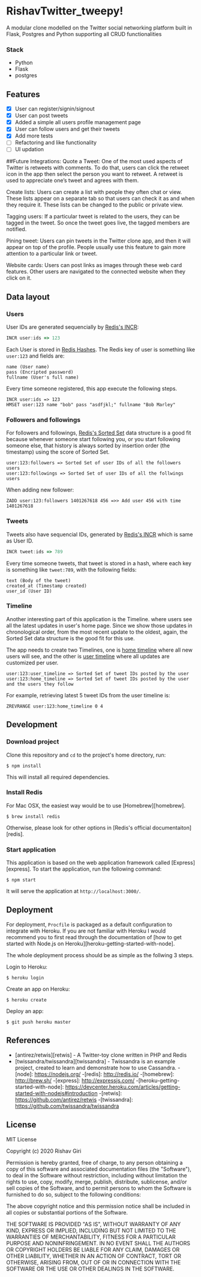 # RishavTwitter_tweepy!



A modular clone modelled on the Twitter social networking platform built in Flask, Postgres and Python supporting all CRUD functionalities

### Stack

- Python
- Flask
- postgres



## Features
- [x] User can register/signin/signout
- [x] User can post tweets
- [x] Added a simple all users profile management page
- [x] User can follow users and get their tweets
- [x] Add more tests
- [ ] Refactoring and like functionality
- [ ] UI updation

##Future Integrations:
Quote a Tweet: One of the most used aspects of Twitter is retweets with comments. To do that, users can click the retweet icon in the app then select the person you want to retweet. A retweet is used to appreciate one’s tweet and agrees with them.

Create lists: Users can create a list with people they often chat or view. These lists appear on a separate tab so that users can check it as and when they require it. These lists can be changed to the public or private view.

Tagging users: If a particular tweet is related to the users, they can be tagged in the tweet. So once the tweet goes live, the tagged members are notified.

Pining tweet: Users can pin tweets in the Twitter clone app, and then it will appear on top of the profile. People usually use this feature to gain more attention to a particular link or tweet.

Website cards: Users can post links as images through these web card features. Other users are navigated to the connected website when they click on it.

## Data layout

### Users

User IDs are generated sequencially by [Redis's INCR](https://redis.io/commands/incr):

```js
INCR user:ids => 123
```

Each User is stored in [Redis Hashes](https://redis.io/topics/data-types). The Redis key of user is something like `user:123` and fields are:

```
name (User name)
pass (Encripted password)
fullname (User's full name)
```

Every time someone registered, this app execute the following steps.

```
INCR user:ids => 123
HMSET user:123 name "bob" pass "asdfjkl;" fullname "Bob Marley"
```

### Followers and followings

For followers and followings, [Redis's Sorted Set](https://redis.io/topics/data-types) data structure is a good fit because whenever someone start following you, or you start following someone else, that history is always sorted by insertion order (the timestamp) using the score of Sorted Set.

```
user:123:followers => Sorted Set of user IDs of all the followers users
user:123:followings => Sorted Set of user IDs of all the follwings users
```

When adding new follower:

```
ZADD user:123:followers 1401267618 456 =>> Add user 456 with time 1401267618
```

### Tweets

Tweets also have sequencial IDs, generated by [Redis's INCR](https://redis.io/commands/incr) which is same as User ID.

```js
INCR tweet:ids => 789
```

Every time someone tweets, that tweet is stored in a hash, where each key is something like `tweet:789`, with the following fields:

```
text (Body of the tweet)
created_at (Timestamp created)
user_id (User ID)
```

### Timeline

Another interesting part of this application is the Timeline. where users see all the latest updates in user's home page. Since we show those updates in chronological order, from the most recent update to the oldest, again, the Sorted Set data structure is the good fit for this use.

The app needs to create two Timelines, one is [home timeline](https://dev.twitter.com/rest/reference/get/statuses/home_timeline) where all new users will see, and the other is [user timeline](https://dev.twitter.com/rest/reference/get/statuses/user_timeline) where all updates are customized per user.

```
user:123:user_timeline => Sorted Set of tweet IDs posted by the user
user:123:home_timeline => Sorted Set of tweet IDs posted by the user and the users they follow
```

For example, retrieving latest 5 tweet IDs from the user timeline is:

```
ZREVRANGE user:123:home_timeline 0 4
```

## Development

### Download project

Clone this repository and `cd` to the project's home directory, run:

```
$ npm install
```

This will install all required dependencies.

### Install Redis

For Mac OSX, the easiest way would be to use [Homebrew][homebrew].

```
$ brew install redis
```

Otherwise, please look for other options in [Redis's official documentaiton][redis].

### Start application

This application is based on the web application framework called [Express][express]. To start the application, run the following command:

```
$ npm start
```

It will serve the application at `http://localhost:3000/`.

## Deployment

For deployment, `Procfile` is packaged as a default configuration to integrate with Heroku. If you are not familiar with Heroku I would recommend you to first read through the documentation of [how to get started with Node.js on Heroku][heroku-getting-started-with-node].

The whole deployment process should be as simple as the follwing 3 steps.

Login to Heroku:

```
$ heroku login
````

Create an app on Heroku:

```
$ heroku create
```

Deploy an app:

```
$ git push heroku master
```

## References

- [antirez/retwis][retwis] - A Twitter-toy clone written in PHP and Redis
- [twissandra/twissandra][twissandra] - Twissandra is an example project, created to learn and demonstrate how to use Cassandra.
-[node]: https://nodejs.org/
-[redis]: http://redis.io/
-[homebrew]: http://brew.sh/
-[express]: http://expressjs.com/
-[heroku-getting-started-with-node]: https://devcenter.heroku.com/articles/getting-started-with-nodejs#introduction
-[retwis]: https://github.com/antirez/retwis
-[twissandra]: https://github.com/twissandra/twissandra


## License

MIT License

Copyright (c) 2020 Rishav Giri

Permission is hereby granted, free of charge, to any person obtaining a copy
of this software and associated documentation files (the "Software"), to deal
in the Software without restriction, including without limitation the rights
to use, copy, modify, merge, publish, distribute, sublicense, and/or sell
copies of the Software, and to permit persons to whom the Software is
furnished to do so, subject to the following conditions:

The above copyright notice and this permission notice shall be included in all
copies or substantial portions of the Software.

THE SOFTWARE IS PROVIDED "AS IS", WITHOUT WARRANTY OF ANY KIND, EXPRESS OR
IMPLIED, INCLUDING BUT NOT LIMITED TO THE WARRANTIES OF MERCHANTABILITY,
FITNESS FOR A PARTICULAR PURPOSE AND NONINFRINGEMENT. IN NO EVENT SHALL THE
AUTHORS OR COPYRIGHT HOLDERS BE LIABLE FOR ANY CLAIM, DAMAGES OR OTHER
LIABILITY, WHETHER IN AN ACTION OF CONTRACT, TORT OR OTHERWISE, ARISING FROM,
OUT OF OR IN CONNECTION WITH THE SOFTWARE OR THE USE OR OTHER DEALINGS IN THE
SOFTWARE.


